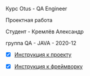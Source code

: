 Курс Otus - QA Engineer

Проектная работа

Студент - Кремлёв Александр

группа QA - JAVA - 2020-12

- [x] [Инструкция к проекту](https://github.com/kremlsa/otus_qa_final_project/blob/master/src/main/java/wtf/docs/helpProject.md)

- [x] [Инструкция к фреймворку](https://github.com/kremlsa/otus_qa_final_project/blob/master/src/main/java/wtf/docs/helpFramework.md)
